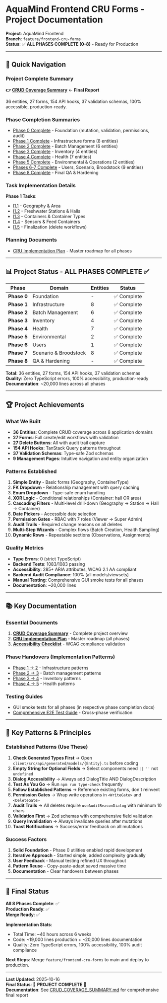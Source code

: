 # AquaMind Frontend CRU Forms - Project Documentation

**Project**: AquaMind Frontend  
**Branch**: `feature/frontend-cru-forms`  
**Status**: ✅ **ALL PHASES COMPLETE (0-8)** - Ready for Production

---

## 🎯 Quick Navigation

### Project Complete Summary
**👉 [CRUD Coverage Summary](./CRUD_COVERAGE_SUMMARY.md)** ← **Final Report**

36 entities, 27 forms, 154 API hooks, 37 validation schemas, 100% accessible, production-ready.

### Phase Completion Summaries
- [Phase 0 Complete](./Phase_0_Complete.md) - Foundation (mutation, validation, permissions, audit)
- [Phase 1 Complete](./Phase_1_Complete.md) - Infrastructure forms (8 entities)
- [Phase 2 Complete](./Phase_2_Complete.md) - Batch Management (6 entities)
- [Phase 3 Complete](./Phase_3_Complete.md) - Inventory (4 entities)
- [Phase 4 Complete](./Phase_4_Complete.md) - Health (7 entities)
- [Phase 5 Complete](./PHASE_5_COMPLETE.md) - Environmental & Operations (2 entities)
- [Phases 6-7 Complete](./PHASES_6-7_COMPLETE.md) - Users, Scenario, Broodstock (9 entities)
- [Phase 8 Complete](./ACCESSIBILITY_CHECKLIST.md) - Final QA & Hardening

### Task Implementation Details
**Phase 1 Tasks**:
- [I1.1](./I1.1_implementation_summary.md) - Geography & Area
- [I1.2](./I1.2_implementation_summary.md) - Freshwater Stations & Halls
- [I1.3](./I1.3_implementation_summary.md) - Containers & Container Types
- [I1.4](./I1.4_implementation_summary.md) - Sensors & Feed Containers
- [I1.5](./I1.5_completion_summary.md) - Finalization (delete workflows)

### Planning Documents
- [CRU Implementation Plan](./CRU_implementation_plan.md) - Master roadmap for all phases

---

## 📊 Project Status - ALL PHASES COMPLETE ✅

| Phase | Domain | Entities | Status |
|-------|--------|----------|--------|
| **Phase 0** | Foundation | - | ✅ Complete |
| **Phase 1** | Infrastructure | 8 | ✅ Complete |
| **Phase 2** | Batch Management | 6 | ✅ Complete |
| **Phase 3** | Inventory | 4 | ✅ Complete |
| **Phase 4** | Health | 7 | ✅ Complete |
| **Phase 5** | Environmental | 2 | ✅ Complete |
| **Phase 6** | Users | 1 | ✅ Complete |
| **Phase 7** | Scenario & Broodstock | 8 | ✅ Complete |
| **Phase 8** | QA & Hardening | - | ✅ Complete |

**Total**: 36 entities, 27 forms, 154 API hooks, 37 validation schemas  
**Quality**: Zero TypeScript errors, 100% accessibility, production-ready  
**Documentation**: ~20,000 lines across all phases

---

## 🏆 Project Achievements

### What We Built
- **36 Entities**: Complete CRUD coverage across 8 application domains
- **27 Forms**: Full create/edit workflows with validation
- **27 Delete Buttons**: All with audit trail capture
- **154 API Hooks**: TanStack Query patterns throughout
- **37 Validation Schemas**: Type-safe Zod schemas
- **9 Management Pages**: Intuitive navigation and entity organization

### Patterns Established
1. **Simple Entity** - Basic forms (Geography, ContainerType)
2. **FK Dropdown** - Relationship management with query caching
3. **Enum Dropdown** - Type-safe enum handling
4. **XOR Logic** - Conditional relationships (Container: hall OR area)
5. **Cascading Filters** - Multi-level drill-down (Geography → Station → Hall → Container)
6. **Date Pickers** - Accessible date selection
7. **Permission Gates** - RBAC with 7 roles (Viewer → Super Admin)
8. **Audit Trails** - Required change reasons on all deletes
9. **Multi-Step Wizards** - Complex flows (Batch Creation, Health Sampling)
10. **Dynamic Rows** - Repeatable sections (Observations, Assignments)

### Quality Metrics
- **Type Errors**: 0 (strict TypeScript)
- **Backend Tests**: 1083/1083 passing
- **Accessibility**: 285+ ARIA attributes, WCAG 2.1 AA compliant
- **Backend Audit Compliance**: 100% (all models/viewsets)
- **Manual Testing**: Comprehensive GUI smoke tests for all phases
- **Documentation**: ~20,000 lines

---

## 📚 Key Documentation

### Essential Documents
1. **[CRUD Coverage Summary](./CRUD_COVERAGE_SUMMARY.md)** - Complete project overview
2. **[CRU Implementation Plan](./CRU_implementation_plan.md)** - Master roadmap (all phases)
3. **[Accessibility Checklist](./ACCESSIBILITY_CHECKLIST.md)** - WCAG compliance validation

### Phase Handovers (Implementation Patterns)
- [Phase 1 → 2](./PHASE_1_HANDOVER_TO_PHASE_2.md) - Infrastructure patterns
- [Phase 2 → 3](./PHASE_2_HANDOVER_TO_PHASE_3.md) - Batch management patterns
- [Phase 3 → 4](./PHASE_3_HANDOVER_TO_PHASE_4.md) - Inventory patterns
- [Phase 4 → 5](./PHASE_4_HANDOVER_TO_PHASE_5.md) - Health patterns

### Testing Guides
- GUI smoke tests for all phases (in respective phase completion docs)
- [Comprehensive E2E Test Guide](./PHASES_1-5_COMPREHENSIVE_E2E_TEST_GUIDE.md) - Cross-phase verification

---

## 🔑 Key Patterns & Principles

### Established Patterns (Use These)

1. **Check Generated Types First** → Open `client/src/api/generated/models/{Entity}.ts` before coding
2. **Empty String for Optional Fields** → Select components need `|| ''` not `undefined`
3. **Dialog Accessibility** → Always add DialogTitle AND DialogDescription
4. **Test As You Go** → Run `npm run type-check` frequently
5. **Follow Established Patterns** → Reference existing forms, don't reinvent
6. **Permission Gates** → Wrap write operations in `<WriteGate>` and `<DeleteGate>`
7. **Audit Trails** → All deletes require `useAuditReasonDialog` with minimum 10 chars
8. **Validation First** → Zod schemas with comprehensive field validation
9. **Query Invalidation** → Always invalidate queries after mutations
10. **Toast Notifications** → Success/error feedback on all mutations

### Success Factors

1. **Solid Foundation** - Phase 0 utilities enabled rapid development
2. **Iterative Approach** - Started simple, added complexity gradually
3. **User Feedback** - Manual testing refined UX throughout
4. **Pattern Reuse** - Copy-paste-adapt saved massive time
5. **Documentation** - Clear handovers between phases

---

## 🎊 Final Status

**All 8 Phases Complete**: ✅  
**Production Ready**: ✅  
**Merge Ready**: ✅

**Implementation Stats**:
- Total Time: ~40 hours across 6 weeks
- Code: ~19,000 lines production + ~20,000 lines documentation
- Quality: Zero TypeScript errors, 100% accessibility, 100% audit compliance

**Next Steps**: Merge `feature/frontend-cru-forms` to main and deploy to production.

---

**Last Updated**: 2025-10-16  
**Final Status**: 🎉 **PROJECT COMPLETE** 🎉  
**Documentation**: See [CRUD_COVERAGE_SUMMARY.md](./CRUD_COVERAGE_SUMMARY.md) for comprehensive final report
